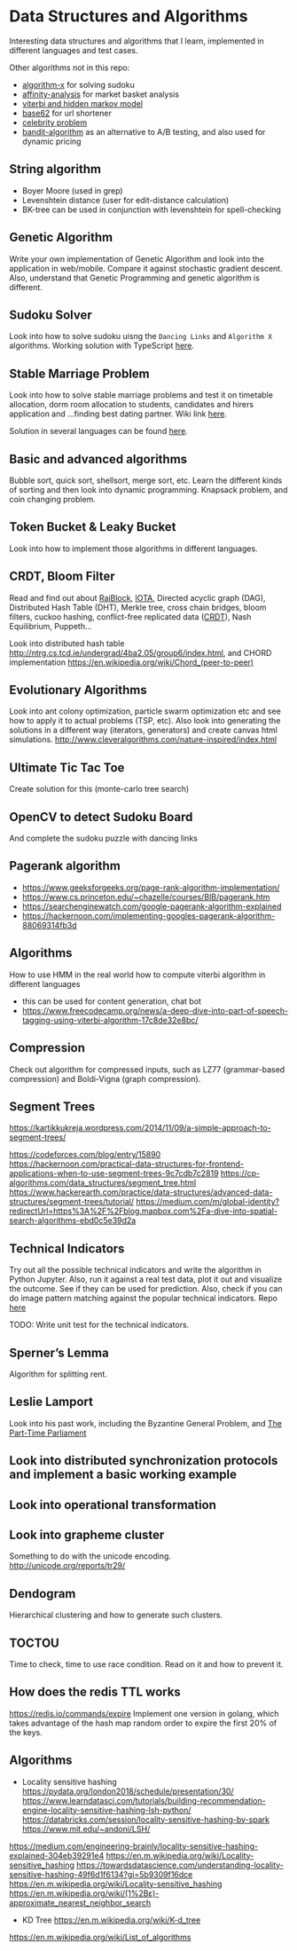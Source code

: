 # Data Structures and Algorithms


Interesting data structures and algorithms that I learn, implemented in different languages and test cases.


Other algorithms not in this repo:
- [algorithm-x](https://github.com/alextanhongpin/algorithm-x) for solving sudoku
- [affinity-analysis](https://github.com/alextanhongpin/affinity-analysis) for market basket analysis
- [viterbi and hidden markov model](https://github.com/alextanhongpin/hidden-markov-model)
- [base62](https://github.com/alextanhongpin/go-base62) for url shortener
- [celebrity problem](https://github.com/alextanhongpin/celebrity-problem)
- [bandit-algorithm](https://github.com/alextanhongpin/go-bandit) as an alternative to A/B testing, and also used for dynamic pricing

## String algorithm

- Boyer Moore (used in grep)
- Levenshtein distance (user for edit-distance calculation)
- BK-tree can be used in conjunction with levenshtein for spell-checking


## Genetic Algorithm

Write your own implementation of Genetic Algorithm and look into the application in web/mobile. Compare it against stochastic gradient descent. Also, understand that Genetic Programming and genetic algorithm is different.

## Sudoku Solver

Look into how to solve sudoku uisng the `Dancing Links` and `Algorithm X` algorithms. Working solution with TypeScript [here](https://github.com/alextanhongpin/algorithm-x).

## Stable Marriage Problem

Look into how to solve stable marriage problems and test it on timetable allocation, dorm room allocation to students, candidates and hirers application and ...finding best dating partner. Wiki link [here](https://en.wikipedia.org/wiki/Stable_marriage_problem).

Solution in several languages can be found [here](https://github.com/alextanhongpin/stable-marriage-problem).

## Basic and advanced algorithms

Bubble sort, quick sort, shellsort, merge sort, etc. Learn the different kinds of sorting and then look into dynamic programming. Knapsack problem, and coin changing problem.

## Token Bucket & Leaky Bucket

Look into how to implement those algorithms in different languages.

## CRDT, Bloom Filter

Read and find out about [RaiBlock](https://raiblocks.net/), [IOTA](https://www.iota.org/), Directed acyclic graph (DAG), Distributed Hash Table (DHT), Merkle tree, cross chain bridges, bloom filters, cuckoo hashing, conflict-free replicated data ([CRDT](https://en.wikipedia.org/wiki/Conflict-free_replicated_data_type)), Nash Equilibrium, Puppeth...

Look into distributed hash table http://ntrg.cs.tcd.ie/undergrad/4ba2.05/group6/index.html, and CHORD implementation https://en.wikipedia.org/wiki/Chord_(peer-to-peer)

## Evolutionary Algorithms 

Look into ant colony optimization, particle swarm optimization etc and see how to apply it to actual problems (TSP, etc). Also look into generating the solutions in a different way (iterators, generators) and create canvas html simulations.
http://www.cleveralgorithms.com/nature-inspired/index.html

## Ultimate Tic Tac Toe

Create solution for this (monte-carlo tree search)

## OpenCV to detect Sudoku Board

And complete the sudoku puzzle with dancing links

## Pagerank algorithm
- https://www.geeksforgeeks.org/page-rank-algorithm-implementation/
- https://www.cs.princeton.edu/~chazelle/courses/BIB/pagerank.htm
- https://searchenginewatch.com/google-pagerank-algorithm-explained
- https://hackernoon.com/implementing-googles-pagerank-algorithm-88069314fb3d


## Algorithms 
How to use HMM in the real world
how to compute viterbi algorithm in different languages
- this can be used for content generation, chat bot
- https://www.freecodecamp.org/news/a-deep-dive-into-part-of-speech-tagging-using-viterbi-algorithm-17c8de32e8bc/



## Compression
Check out algorithm for compressed inputs, such as LZ77 (grammar-based compression) and Boldi-Vigna (graph compression).

## Segment Trees

https://kartikkukreja.wordpress.com/2014/11/09/a-simple-approach-to-segment-trees/

https://codeforces.com/blog/entry/15890
https://hackernoon.com/practical-data-structures-for-frontend-applications-when-to-use-segment-trees-9c7cdb7c2819
https://cp-algorithms.com/data_structures/segment_tree.html
https://www.hackerearth.com/practice/data-structures/advanced-data-structures/segment-trees/tutorial/
https://medium.com/m/global-identity?redirectUrl=https%3A%2F%2Fblog.mapbox.com%2Fa-dive-into-spatial-search-algorithms-ebd0c5e39d2a

## Technical Indicators

Try out all the possible technical indicators and write the algorithm in Python Jupyter. Also, run it against a real test data, plot it out and visualize the outcome. See if they can be used for prediction. Also, check if you can do image pattern matching against the popular technical indicators. Repo [here](https://github.com/alextanhongpin/technical-indicators)

TODO: Write unit test for the technical indicators.



## Sperner’s Lemma

Algorithm for splitting rent.

## Leslie Lamport

Look into his past work, including the Byzantine General Problem, and [The Part-Time Parliament]( https://lamport.azurewebsites.net/pubs/lamport-paxos.pdf)




## Look into distributed synchronization protocols and implement a basic working example

## Look into operational transformation

## Look into grapheme cluster
Something to do with the unicode encoding.
http://unicode.org/reports/tr29/



## Dendogram
Hierarchical clustering and how to generate such clusters.


## TOCTOU
Time to check, time to use race condition. Read on it and how to prevent it.



## How does the redis TTL works

https://redis.io/commands/expire
Implement one version in golang, which takes advantage of the hash map random order to expire the first 20% of the keys.

## Algorithms

- Locality sensitive hashing
https://pydata.org/london2018/schedule/presentation/30/
https://www.learndatasci.com/tutorials/building-recommendation-engine-locality-sensitive-hashing-lsh-python/
https://databricks.com/session/locality-sensitive-hashing-by-spark
https://www.mit.edu/~andoni/LSH/

https://medium.com/engineering-brainly/locality-sensitive-hashing-explained-304eb39291e4
https://en.m.wikipedia.org/wiki/Locality-sensitive_hashing
https://towardsdatascience.com/understanding-locality-sensitive-hashing-49f6d1f6134?gi=5b9309f16dce
https://en.m.wikipedia.org/wiki/Locality-sensitive_hashing
https://en.m.wikipedia.org/wiki/(1%2Bε)-approximate_nearest_neighbor_search

- KD Tree
https://en.m.wikipedia.org/wiki/K-d_tree

https://en.m.wikipedia.org/wiki/List_of_algorithms
